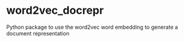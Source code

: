 word2vec_docrepr
================

Python package to use the word2vec word embedding to generate a document representation

